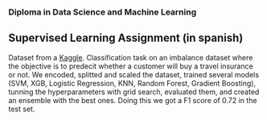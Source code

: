 ### Diploma in Data Science and Machine Learning
## Supervised Learning Assignment (in spanish)

Dataset from a [Kaggle](https://www.kaggle.com/datasets/tejashvi14/travel-insurance-prediction-data). Classification task on an imbalance dataset where the objective is to predecit whether a customer will buy a travel insurance or not.
We encoded, splitted and scaled the dataset, trained several models (SVM, XGB, Logistic Regression, KNN, Random Forest, Gradient Boosting), tunning the hyperparameters with grid search, evaluated them, and created an ensemble with the best ones. Doing this we got a F1 score of 0.72 in the test set.
